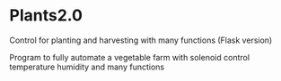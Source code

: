 # Plants2.0
Control for planting and harvesting with many functions (Flask version)

Program to fully automate a vegetable farm with solenoid control temperature humidity and many functions
